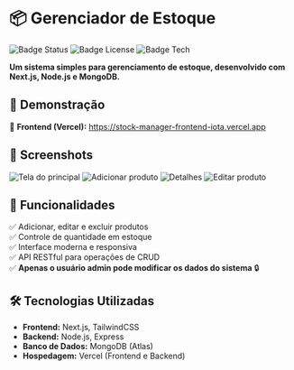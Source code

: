 # 📦 Gerenciador de Estoque

![Badge Status](https://img.shields.io/badge/status-active-brightgreen)
![Badge License](https://img.shields.io/badge/license-MIT-blue)
![Badge Tech](https://img.shields.io/badge/made%20with-Next.js%20%7C%20Node.js%20%7C%20MongoDB-blue)

**Um sistema simples para gerenciamento de estoque, desenvolvido com Next.js, Node.js e MongoDB.**

## 🚀 Demonstração
🔹 **Frontend (Vercel):** https://stock-manager-frontend-iota.vercel.app

## 📸 Screenshots
![Tela do principal](https://i.imgur.com/hG55RfA.png)
![Adicionar produto](https://i.imgur.com/xyPyvam.png)
![Detalhes](https://i.imgur.com/0MtvaBO.png)
![Editar produto](https://i.imgur.com/C4lXSIg.png)


## 📌 Funcionalidades
✅ Adicionar, editar e excluir produtos  
✅ Controle de quantidade em estoque  
✅ Interface moderna e responsiva  
✅ API RESTful para operações de CRUD  
✅ **Apenas o usuário admin pode modificar os dados do sistema** 🔒  

## 🛠 Tecnologias Utilizadas
- **Frontend:** Next.js, TailwindCSS  
- **Backend:** Node.js, Express  
- **Banco de Dados:** MongoDB (Atlas)  
- **Hospedagem:** Vercel (Frontend e Backend)  

